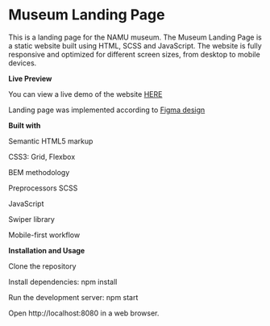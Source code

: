 # Museum Landing Page


This is a landing page for the NAMU museum. The Museum Landing Page is a static website built using HTML, SCSS and JavaScript. The website is fully responsive and optimized for different screen sizes, from desktop to mobile devices.

**Live Preview**


You can view a live demo of the website [HERE](https://samirmamedov1010.github.io/Museum-landing/)

Landing page was implemented according to [Figma design](https://www.figma.com/file/cRBCqE06cDrY3s4jX7h3iY/%D0%9D%D0%90%D0%9C%D0%A3-(Edit)?node-id=0%3A1&mode=dev)

**Built with**


Semantic HTML5 markup

CSS3: Grid, Flexbox

BEM methodology

Preprocessors SCSS

JavaScript

Swiper library

Mobile-first workflow


**Installation and Usage**


Clone the repository

Install dependencies: npm install

Run the development server: npm start

Open http://localhost:8080 in a web browser.
